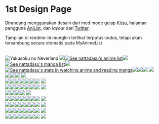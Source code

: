 <html>
<head></head>
<body>
    <h1>1st Design Page</h1>
    <p>Dirancang menggunakan desain dari mod mode gelap <a href="https://kitsu.io">Kitsu</a>, halaman pengguna <a href="https://anilist.co">AniList</a>, dan <i>layout</i> dari <a href="https://www.twitter.com">Twitter</a>.</p>
    <p>Tampilan di <i>readme</i> ini mungkin terlihat terputus-putus, tetapi akan tersambung secara otomatis pada MyAnimeList</p>
    <br />
    <img src="a0.png" title="Yakusoku no Neverland">
    <img src="b0.png"><a href="https://myanimelist.net/animelist/nattadasu"><img src="b1.png" title="See nattadasu's anime list"></a><img src="b2.png"><a href="https://myanimelist.net/mangalist/nattadasu"><img src="b3.png" title="See nattadasu's manga list"></a><img src="b4.png"><a href=""><img src="b5.png" title="See nattadasu's stats in watching anime and reading manga"></a><img src="b6.png"><a href=""><img src="b7.png"></a><img src="b8.png">
    <img src="c0.png"><br />
    <img src="d0.png"><a href="It's real place dude -3-"><img src="d1.png"></a><img src="d2.png">
    <img src="e0.png"><br />
    <img src="f0.png"><a href=""><img src="f1.png"></a><img src="f2.png"><a href=""><img src="f3.png"></a><img src="f4.png"><a href=""><img src="f5.png"></a><img src="f6.png">
    <img src="g0.png"><br />
    <img src="h0.png"><a href=""><img src="h1.png"></a><img src="h2.png"><a href=""><img src="h3.png"></a><img src="h4.png"><a href=""><img src="h5.png"></a><img src="h6.png">
    <img src="i0.png"><br />
    <img src="j0.png"><img src="j2.png"><a href=""><img src="j3.png"></a><img src="j4.png">
    <img src="k0.png"><br />
    <img src="l0.png"><a href=""><img src="l1.png"></a><img src="l2.png"><a href=""><img src="l3.png"></a><img src="l4.png"><a href=""><img src="l5.png"></a><img src="l6.png">
    <img src="m0.png"><br />
    <img src="n0.png"><a href=""><img src="n1.png"></a><img src="n2.png"><a href=""><img src="n3.png"></a><img src="n4.png"><a href=""><img src="n5.png"></a><img src="n6.png">
    <img src="o0.png"><br />
    <img src="p0.png"><a href=""><img src="p1.png"></a><img src="p2.png"><a href=""><img src="p3.png"></a><img src="p4.png"><a href=""><img src="p5.png"></a><img src="p6.png">
    <img src="q0.png"><br />
    <img src="r0.png"><a href=""><img src="r1.png"></a><img src="r2.png"><a href=""><img src="r3.png"></a><img src="r4.png"><a href=""><img src="r5.png"></a><img src="r6.png">
    <img src="s0.png">
</body>
</html>
